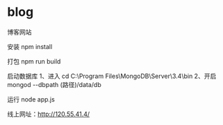 # blog
博客网站

安装
npm install

打包
npm run build

启动数据库
1、进入 cd C:\Program Files\MongoDB\Server\3.4\bin
2、开启 mongod --dbpath (路径)/data/db

运行
node app.js

线上网址：http://120.55.41.4/